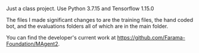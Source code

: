 Just a class project. Use Python 3.7.15 and Tensorflow 1.15.0

The files I made significant changes to are the training files, the hand coded bot, and the evaluations folders all of which are in the main folder.

You can find the developer's current work at https://github.com/Farama-Foundation/MAgent2.

